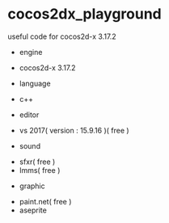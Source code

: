 # cocos2dx_playground

useful code for cocos2d-x 3.17.2

+ engine
 - cocos2d-x 3.17.2

+ language
 - c++

+ editor
 - vs 2017( version : 15.9.16 )( free )

+ sound
 - sfxr( free )
 - lmms( free )

+ graphic
 - paint.net( free )
 - aseprite